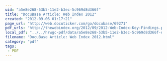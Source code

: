 ```yaml
---
uid: "a5e8e268-53b5-11e2-b3ec-5c969d8d366f"
title: "DocuBase Article: Web Index 2012"
created: "2012-09-06 01:17:21"
page_url: "http://web.docuticker.com/go/docubase/69271"
pdf_urls: "http://thewebindex.org/2012/09/2012-Web-Index-Key-Findings.pdf"
local_pdf: "../../hrwgc-pdf/data/a5e8e268-53b5-11e2-b3ec-5c969d8d366f-docubase-article-web-index-2012.pdf"
filename: "DocuBase Article: Web Index 2012.html"
category: "pdf"
tags: 
 - PDF
---
```

